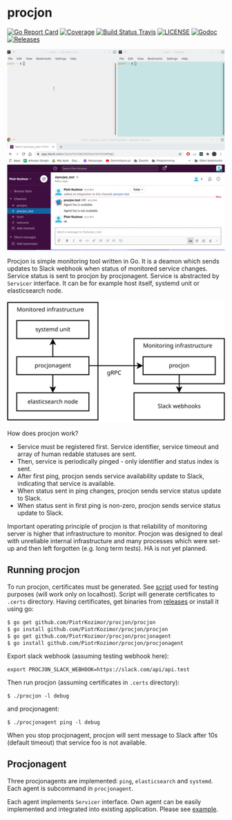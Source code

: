 # procjon

[![Go Report Card](https://goreportcard.com/badge/github.com/PiotrKozimor/procjon?style=flat-square)](https://goreportcard.com/report/github.com/PiotrKozimor/procjon)
[![Coverage](https://codecov.io/gh/PiotrKozimor/procjon/branch/master/graph/badge.svg)](https://codecov.io/gh/PiotrKozimor/procjon)
[![Build Status Travis](https://img.shields.io/travis/PiotrKozimor/procjon.svg?style=flat-square&&branch=master)](https://travis-ci.org/github/PiotrKozimor/procjon)
[![LICENSE](https://img.shields.io/github/license/PiotrKozimor/procjon.svg?style=flat-square)](https://github.com/PiotrKozimor/procjon/blob/master/LICENSE)
[![Godoc](http://img.shields.io/badge/go-documentation-blue.svg?style=flat-square)](https://pkg.go.dev/github.com/PiotrKozimor/procjon)
[![Releases](https://img.shields.io/github/release/PiotrKozimor/procjon.svg?style=flat-square)](https://github.com/PiotrKozimor/procjon/releases)

![procjon](procjon.gif)

Procjon is simple monitoring tool written in Go. It is a deamon which sends updates to Slack webhook when status of monitored service changes.
Service status is sent to procjon by procjonagent. Service is abstracted by `Servicer` interface. It can be for example host itself, systemd unit or elasticsearch node.

<img src="doc/arch.svg" width="600">

How does procjon work?
 - Service must be registered first. Service identifier, service timeout and array of human redable statuses are sent.
 - Then, service is periodically pinged - only identifier and status index is sent.
 - After first ping, procjon sends service availability update to Slack, indicating that service is available. 
 - When status sent in ping changes, procjon sends service status update to Slack.
 - When status sent in first ping is non-zero, procjon sends service status update to Slack.

Important operating principle of procjon is that reliability of monitoring server is higher that infrastructure to monitor. Procjon was designed to deal with unreliable internal infrastructure and many processes which were set-up and then left forgotten (e.g. long term tests). HA is not yet planned. 

## Running procjon
To run procjon, certificates must be generated. See [script](.cert_gen.sh) used for testing purposes (will work only on localhost). Script will generate certificates to `.certs` directory. Having certificates, get binaries from [releases](releases) or install it using go:
```
$ go get github.com/PiotrKozimor/procjon/procjon
$ go install github.com/PiotrKozimor/procjon/procjon
$ go get github.com/PiotrKozimor/procjon/procjonagent
$ go install github.com/PiotrKozimor/procjon/procjonagent
```
Export slack webhook (assuming testing webhook here):
```
export PROCJON_SLACK_WEBHOOK=https://slack.com/api/api.test
```
Then run procjon (assuming certificates in `.certs` directory):
```
$ ./procjon -l debug
```
and procjonagent:
```
$ ./procjonagent ping -l debug
```
When you stop procjonagent, procjon will sent message to Slack after 10s (default timeout) that service foo is not available. 

## Procjonagent
Three procjonagents are implemented: `ping`, `elasticsearch` and `systemd`. Each agent is subcommand in `procjonagent`.

Each agent implements `Servicer` interface. Own agent can be easily implemented and integrated into existing application. Please see [example](example/main.go).

